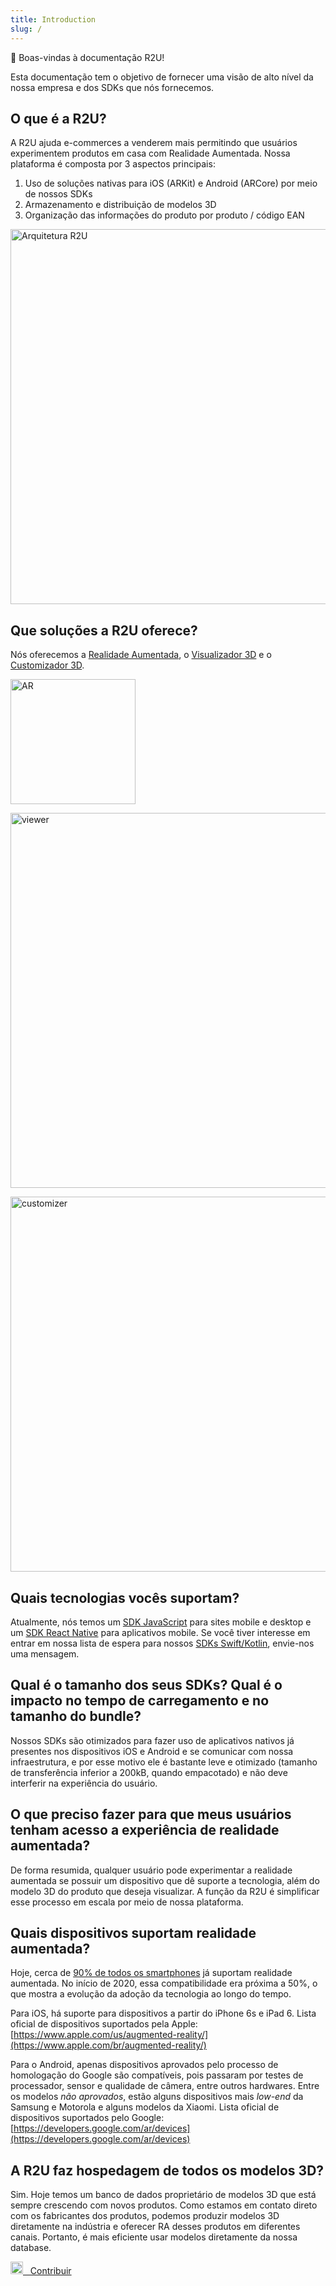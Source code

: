 ```yaml
---
title: Introduction
slug: /
---
```


👋    Boas-vindas à documentação R2U!

Esta documentação tem o objetivo de fornecer uma visão de alto nível da nossa empresa e dos SDKs que nós fornecemos.

## O que é a R2U?

A R2U ajuda e-commerces a venderem mais permitindo que usuários experimentem produtos em casa com Realidade Aumentada. Nossa plataforma é composta por 3 aspectos principais:

1. Uso de soluções nativas para iOS (ARKit) e Android (ARCore) por meio de nossos SDKs
2. Armazenamento e distribuição de modelos 3D
3. Organização das informações do produto por produto / código EAN

<img src="https://sdk.r2u.io/documentation/r2u-architecture.png" title="Arquitetura R2U"  width="600"/>

## Que soluções a R2U oferece?

Nós oferecemos a [Realidade Aumentada](/javascript/augmented-reality), o [Visualizador 3D](/javascript/viewer) e o [Customizador 3D](/javascript/customizer).

<div>
  <p float="left">
    <img src="https://sdk.r2u.io/documentation/product-ar.gif" title="AR" width="200"/>
  </p>
</div>
<div>
  <p float="left">
    <img src="https://sdk.r2u.io/documentation/product-3d-desktop.gif" title="viewer" width="600"/>
  </p>
</div>
<div>
  <p float="left">
    <img src="https://sdk.r2u.io/documentation/customizer.gif" title="customizer" width="600"/>
  </p>
</div>

## Quais tecnologias vocês suportam?

Atualmente, nós temos um [SDK JavaScript](/javascript/quickstart) para sites mobile e desktop e um [SDK React Native](/react-native/quickstart) para aplicativos mobile. Se você tiver interesse em entrar em nossa lista de espera para nossos [SDKs Swift/Kotlin](/swift-kotlin/quickstart), envie-nos uma mensagem.

## Qual é o tamanho dos seus SDKs? Qual é o impacto no tempo de carregamento e no tamanho do bundle?

Nossos SDKs são otimizados para fazer uso de aplicativos nativos já presentes nos dispositivos iOS e Android e se comunicar com nossa infraestrutura, e por esse motivo ele é bastante leve e otimizado (tamanho de transferência inferior a 200kB, quando empacotado) e não deve interferir na experiência do usuário.

## O que preciso fazer para que meus usuários tenham acesso a experiência de realidade aumentada?

De forma resumida, qualquer usuário pode experimentar a realidade aumentada se possuir um dispositivo que dê suporte a tecnologia, além do modelo 3D do produto que deseja visualizar. A função da R2U é simplificar esse processo em escala por meio de nossa plataforma.

## Quais dispositivos suportam realidade aumentada?

Hoje, cerca de [90% de todos os smartphones](https://arinsider.co/2021/07/12/are-90-of-smartphones-ar-ready/) já suportam realidade aumentada. No início de 2020, essa compatibilidade era próxima a 50%, o que mostra a evolução da adoção da tecnologia ao longo do tempo.

Para iOS, há suporte para dispositivos a partir do iPhone 6s e iPad 6. Lista oficial de dispositivos suportados pela Apple: [https://www.apple.com/us/augmented-reality/](https://www.apple.com/br/augmented-reality/)

Para o Android, apenas dispositivos aprovados pelo processo de homologação do Google são compatíveis, pois passaram por testes de processador, sensor e qualidade de câmera, entre outros hardwares. Entre os modelos *não aprovados*, estão alguns dispositivos mais *low-end* da Samsung e Motorola e alguns modelos da Xiaomi. Lista oficial de dispositivos suportados pelo Google: [https://developers.google.com/ar/devices](https://developers.google.com/ar/devices)

## A R2U faz hospedagem de todos os modelos 3D?

Sim. Hoje temos um banco de dados proprietário de modelos 3D que está sempre crescendo com novos produtos. Como estamos em contato direto com os fabricantes dos produtos, podemos produzir modelos 3D diretamente na indústria e oferecer RA desses produtos em diferentes canais. Portanto, é mais eficiente usar modelos diretamente da nossa database.

<a href="https://github.com/r2u-io/documentation">
  <img src="https://sdk.r2u.io/documentation/github.png" width="20"/> &nbsp;
  Contribuir
</a>